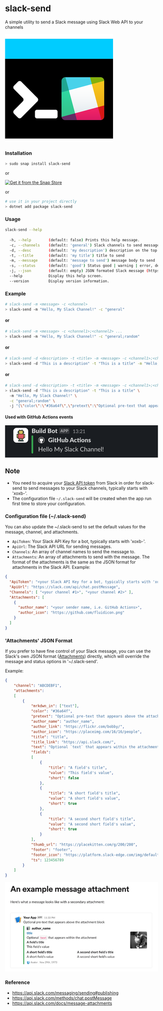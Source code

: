 # slack-send
A simple utility to send a Slack message using Slack Web API to your channels

![slack-send](https://github.com/cavecafe/slack-send/blob/main/slack-send.png?raw=true)

### Installation
```bash
> sudo snap install slack-send
```
or 

[![Get it from the Snap Store](https://snapcraft.io/static/images/badges/en/snap-store-white.svg)](https://snapcraft.io/slack-send)

or 

```bash
# use it in your project directly
> dotnet add package slack-send
```


### Usage

```bash
slack-send --help

  -h, --help        (default: false) Prints this help message.
  -c, --channels    (default: 'general') Slack channels to send message, separated by ';', default is empty, which means use the channels in the configuration file.
  -d, --desc        (default: 'my description') description on the top of the message
  -t, --title       (default: 'my title') title to send
  -m, --message     (default: 'message to send') message body to send
  -s, --status      (default: 'good') Status good | warning | error, default is good
  -j, --json        (default: empty) JSON formated Slack message (https://api.slack.com/reference/messaging/attachments), it overrides the message and status options, if those values exist on JSON.
  --help            Display this help screen.
  --version         Display version information.
```

### Example
```bash
# slack-send -m <message> -c <channel>
> slack-send -m "Hello, My Slack Channel!" -c "general"
```

#### or
```bash
# slack-send -m <message> -c <channel1>;<channel2> ...
> slack-send -m "Hello, My Slack Channel!" -c "general;random"
```

#### or
```bash
# slack-send -d <description> -t <title> -m <message> -c <channel1>;<channel2> ...
> slack-send -d "This is a description" -t "This is a title" -m "Hello, My Slack Channel!" -c "general;random"
```

#### or
```bash
# slack-send -d <description> -t <title> -m <message> -c <channel1>;<channel2> ... -j <json_string>
> slack-send -d "This is a description" -t "This is a title" \ 
  -m "Hello, My Slack Channel!" \
  -c "general;random" \ 
  -j "{\"color\":\"#36a64f\",\"pretext\":\"Optional pre-text that appears above the attachment block\",\"author_name\":\"author_name\",\"author_link\":\"https://flickr.com/bobby/\",\"author_icon\":\"https://placeimg.com/16/16/people\",\"title\":\"title\",\"title_link\":\"https://api.slack.com/\",\"text\":\"Optional `text` that appears within the attachment\",\"fields\":[{\"title\":\"A field's title\",\"value\":\"This field's value\",\"short\":false},{\"title\":\"A short field's title\",\"value\":\"A short field's value\",\"short\":true},{\"title\":\"A second short field's title\",\"value\":\"A second short field's value\",\"short\":true}],\"thumb_url\":\"https://placekitten.com/g/200/200\",\"footer\":\"footer\",\"footer_icon\":\"https://platform.slack-edge.com/img/default_application_icon.png\",\"ts\":123456789}"
```

#### Used with GitHub Actions events
![Message with JSON payload](https://github.com/cavecafe/slack-send/blob/main/images/message.png?raw=true)

## Note
- You need to acquire your [Slack API token](https://api.slack.com/messaging/sending) from Slack in order for slack-send to send messages to your Slack channels, typically starts with 'xoxb-'.
- The configuration file `~/.slack-send` will be created when the app run first time to store your configuration.

### Configuration file (~/.slack-send)
You can also update the ~/.slack-send to set the default values for the message, channel, and attachments.
  - `ApiToken`: Your Slack API Key for a bot, typically starts with 'xoxb-'.
  - `ApiUrl`: The Slack API URL for sending messages.
  - `Channels`: An array of channel names to send the message to.
  - `Attachments`: An array of attachments to send with the message. The format of the attachments is the same as the JSON format for attachments in the Slack API.
Example:
```json
{
  "ApiToken": "<your Slack API Key for a bot, typically starts with 'xoxb-'>", 
  "ApiUrl": "https://slack.com/api/chat.postMessage",
  "Channels": [ "<your channel #1>", "<your channel #2>" ],
  "Attachments": [
    {
      "author_name": "<your sender name, i.e. GitHub Actions>",
      "author_icon": "https://github.com/fluidicon.png"
    }
  ]
}
```

### 'Attachments' JSON Format
If you prefer to have fine control of your Slack message, you can use the Slack's own JSON format ([Attachments](https://api.slack.com/reference/messaging/attachments)) directly, which will override 
the message and status options in '~/.slack-send'.

Example:
```json
{
    "channel": "ABCDEBF1",
    "attachments": 
    [
        {
            "mrkdwn_in": ["text"],
            "color": "#36a64f",
            "pretext": "Optional pre-text that appears above the attachment block",
            "author_name": "author_name",
            "author_link": "https://flickr.com/bobby/",
            "author_icon": "https://placeimg.com/16/16/people",
            "title": "title",
            "title_link": "https://api.slack.com/",
            "text": "Optional `text` that appears within the attachment",
            "fields": 
            [
                {
                    "title": "A field's title",
                    "value": "This field's value",
                    "short": false
                },
                {
                    "title": "A short field's title",
                    "value": "A short field's value",
                    "short": true
                },
                {
                    "title": "A second short field's title",
                    "value": "A second short field's value",
                    "short": true
                }
            ],
            "thumb_url": "https://placekitten.com/g/200/200",
            "footer": "footer",
            "footer_icon": "https://platform.slack-edge.com/img/default_application_icon.png",
            "ts": 123456789
        }
    ]
}
```

![Reference to Slack Web API](https://github.com/cavecafe/slack-send/blob/main/images/slack-api.png?raw=true)

### Reference
- https://api.slack.com/messaging/sending#publishing
- https://api.slack.com/methods/chat.postMessage
- https://api.slack.com/docs/message-attachments

